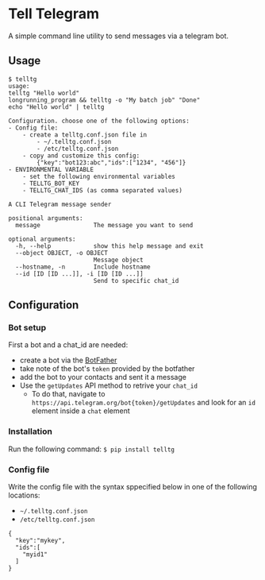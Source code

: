 # Tell Telegram
A simple command line utility to send messages via a telegram bot.

## Usage

```
$ telltg
usage: 
telltg "Hello world"
longrunning_program && telltg -o "My batch job" "Done"
echo "Hello world" | telltg

Configuration. choose one of the following options:
- Config file:
    - create a telltg.conf.json file in
        - ~/.telltg.conf.json
        - /etc/telltg.conf.json
    - copy and customize this config:
        {"key":"bot123:abc","ids":["1234", "456"]}
- ENVIRONMENTAL VARIABLE
    - set the following environmental variables
    - TELLTG_BOT_KEY
    - TELLTG_CHAT_IDS (as comma separated values)

A CLI Telegram message sender

positional arguments:
  message               The message you want to send

optional arguments:
  -h, --help            show this help message and exit
  --object OBJECT, -o OBJECT
                        Message object
  --hostname, -n        Include hostname
  --id [ID [ID ...]], -i [ID [ID ...]]
                        Send to specific chat_id
```

## Configuration

### Bot setup
First a bot and a chat_id are needed:
* create a bot via the [BotFather](https://telegram.me/botfather)
* take note of the bot's `token` provided by the botfather
* add the bot to your contacts and sent it a message
* Use the `getUpdates` API method to retrive your `chat_id`
  * To do that, navigate to `https://api.telegram.org/bot{token}/getUpdates` and look for an `id` element inside a `chat` element

### Installation

Run the following command: `$ pip install telltg`

### Config file
Write the config file with the syntax sppecified below in one of the following locations:

* `~/.telltg.conf.json`
* `/etc/telltg.conf.json`


```
{
  "key":"mykey",
  "ids":[
    "myid1"
  ]
}
```
